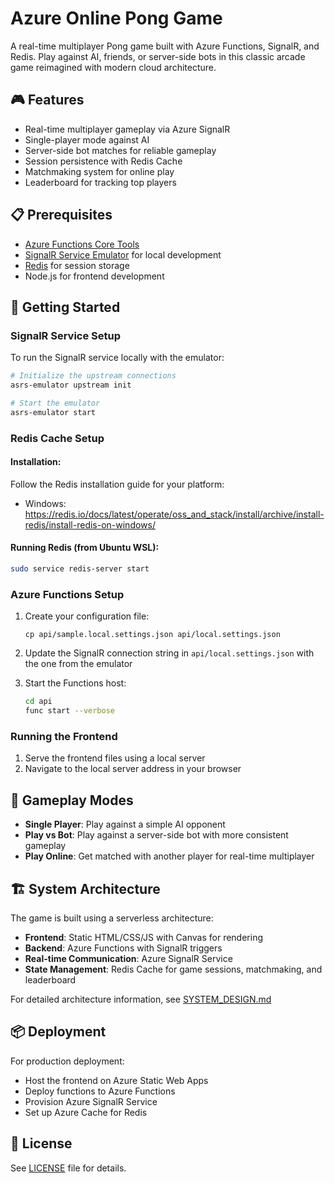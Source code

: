 # Azure Online Pong Game

A real-time multiplayer Pong game built with Azure Functions, SignalR, and Redis. Play against AI, friends, or server-side bots in this classic arcade game reimagined with modern cloud architecture.

## 🎮 Features

- Real-time multiplayer gameplay via Azure SignalR
- Single-player mode against AI
- Server-side bot matches for reliable gameplay
- Session persistence with Redis Cache
- Matchmaking system for online play
- Leaderboard for tracking top players

## 📋 Prerequisites

- [Azure Functions Core Tools](https://docs.microsoft.com/en-us/azure/azure-functions/functions-run-local)
- [SignalR Service Emulator](https://github.com/Azure/azure-signalr/blob/dev/docs/emulator.md) for local development
- [Redis](https://redis.io/docs/latest/operate/oss_and_stack/install/archive/install-redis/install-redis-on-windows/) for session storage
- Node.js for frontend development

## 🚀 Getting Started

### SignalR Service Setup
To run the SignalR service locally with the emulator:

```bash
# Initialize the upstream connections
asrs-emulator upstream init

# Start the emulator
asrs-emulator start
```

### Redis Cache Setup

#### Installation:
Follow the Redis installation guide for your platform:
- Windows: https://redis.io/docs/latest/operate/oss_and_stack/install/archive/install-redis/install-redis-on-windows/

#### Running Redis (from Ubuntu WSL):
```bash
sudo service redis-server start
```

### Azure Functions Setup

1. Create your configuration file:
   ```
   cp api/sample.local.settings.json api/local.settings.json
   ```

2. Update the SignalR connection string in `api/local.settings.json` with the one from the emulator

3. Start the Functions host:
   ```bash
   cd api
   func start --verbose
   ```

### Running the Frontend

1. Serve the frontend files using a local server
2. Navigate to the local server address in your browser

## 🎲 Gameplay Modes

- **Single Player**: Play against a simple AI opponent
- **Play vs Bot**: Play against a server-side bot with more consistent gameplay
- **Play Online**: Get matched with another player for real-time multiplayer

## 🏗️ System Architecture

The game is built using a serverless architecture:

- **Frontend**: Static HTML/CSS/JS with Canvas for rendering
- **Backend**: Azure Functions with SignalR triggers
- **Real-time Communication**: Azure SignalR Service
- **State Management**: Redis Cache for game sessions, matchmaking, and leaderboard

For detailed architecture information, see [SYSTEM_DESIGN.md](SYSTEM_DESIGN.md)

## 📦 Deployment

For production deployment:
- Host the frontend on Azure Static Web Apps
- Deploy functions to Azure Functions
- Provision Azure SignalR Service
- Set up Azure Cache for Redis

## 📄 License

See [LICENSE](LICENSE) file for details.

